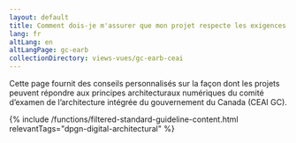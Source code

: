 ```yaml
---
layout: default
title: Comment dois-je m'assurer que mon projet respecte les exigences du CAEI GC? (ébauche)
lang: fr
altLang: en
altLangPage: gc-earb
collectionDirectory: views-vues/gc-earb-ceai
---
```


Cette page fournit des conseils personnalisés sur la façon dont les projets peuvent répondre aux principes architecturaux numériques du comité d’examen de l’architecture intégrée du gouvernement du Canada (CEAI GC).

{% include /functions/filtered-standard-guideline-content.html relevantTags="dpgn-digital-architectural" %}
